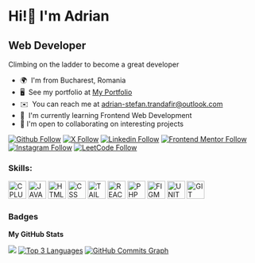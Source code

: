 # Hi!👋 I'm Adrian
## Web Developer
Climbing on the ladder to become a great developer

* 🌍  I'm from Bucharest, Romania
* 🖥️  See my portfolio at [My Portfolio](https://xenomee.github.io/adriantrandafir/)
* ✉️  You can reach me at [adrian-stefan.trandafir@outlook.com](mailto:adrian-stefan.trandafir@outlook.com)
* 🧠  I'm currently learning Frontend Web Development
* 🤝  I'm open to collaborating on interesting projects


[![Github Follow](https://img.shields.io/badge/Github-100000?style=badge&logo=github&logoColor=white)](https://github.com/XenoMee)
[![X Follow](https://img.shields.io/badge/-100000?style=badge&logo=x&logoColor=white)](https://twitter.com/XenooMee)
[![Linkedin Follow](https://img.shields.io/badge/Linkedin-0077B5?style=badge&logo=linkedin&logoColor=white)](https://www.linkedin.com/in/adriantrandafir09)
[![Frontend Mentor Follow](https://img.shields.io/badge/FrontendMentor-%233F54A3?style=badge&logo=frontendmentor)](https://www.frontendmentor.io/profile/XenoMee)
[![Instagram Follow](https://img.shields.io/badge/Instagram-E4405F?style=badge&logo=instagram&logoColor=white)](https://www.instagram.com/trandafir.adrian.09)
[![LeetCode Follow](https://img.shields.io/badge/LeetCode-FFA116?style=badge&logo=leetcode&logoColor=white)](https://leetcode.com/XenooMe)


<h3 align="left">Skills:</h3>
<p align="left">

<a href="https://docs.microsoft.com/en-us/cpp/?view=msvc-170" target="_blank" rel="noreferrer"><img src="https://cdn.jsdelivr.net/gh/devicons/devicon/icons/cplusplus/cplusplus-original.svg" width="36" height="36" alt="CPLUS" /></a>
<a href="https://www.javascript.com/" target="_blank" rel="noreferrer"><img src="https://cdn.jsdelivr.net/gh/devicons/devicon/icons/javascript/javascript-original.svg" width="36" height="36" alt="JAVASCRIPT" /></a>
<a href="https://developer.mozilla.org/en-US/docs/Web/HTML" target="_blank" rel="noreferrer"><img src="https://cdn.jsdelivr.net/gh/devicons/devicon/icons/html5/html5-original.svg" width="36" height="36" alt="HTML" /></a> 
<a href="https://developer.mozilla.org/en-US/docs/Web/CSS" target="_blank" rel="noreferrer"><img src="https://cdn.jsdelivr.net/gh/devicons/devicon/icons/css3/css3-original.svg" width="36" height="36" alt="CSS" /></a> 
<a href="https://tailwindcss.com" target="_blank" rel="noreferrer"><img src="https://cdn.jsdelivr.net/gh/devicons/devicon/icons/tailwindcss/tailwindcss-original.svg" width="36" height="36" alt="TAILWIND" /></a> 
<a href="https://reactjs.org/" target="_blank" rel="noreferrer"><img src="https://cdn.jsdelivr.net/gh/devicons/devicon/icons/react/react-original.svg" width="36" height="36" alt="REACT" /></a> 
<a href="https://www.php.net" target="_blank" rel="noreferrer"><img src="https://cdn.jsdelivr.net/gh/devicons/devicon/icons/php/php-original.svg" width="36" height="36" alt="PHP" /></a>
<a href="https://www.figma.com/" target="_blank" rel="noreferrer"><img src="https://cdn.jsdelivr.net/gh/devicons/devicon/icons/figma/figma-original.svg" width="36" height="36" alt="FIGMA" /></a>
<a href="https://www.unity.com/" target="_blank" rel="noreferrer"><img src="https://cdn.jsdelivr.net/gh/devicons/devicon/icons/unity/unity-original.svg" width="36" height="36" alt="UNITY" /></a>
<a href="https://git-scm.com/" target="_blank" rel="noreferrer"><img src="https://cdn.jsdelivr.net/gh/devicons/devicon/icons/git/git-original.svg" width="36" height="36" alt="GIT" ></a>

</p>





### Badges

<b>My GitHub Stats</b>


<a href="http://www.github.com/XenoMee"><img src="https://github-readme-streak-stats.herokuapp.com/?user=XenoMee&stroke=ffffff&background=1c1917&ring=0891b2&fire=0891b2&currStreakNum=ffffff&currStreakLabel=0891b2&sideNums=ffffff&sideLabels=ffffff&dates=ffffff&hide_border=true" /></a>
<a href="https://github.com/XenoMee" align="right"><img src="https://github-readme-stats.vercel.app/api/top-langs/?username=XenoMee&langs_count=3&title_color=0891b2&text_color=ffffff&icon_color=0891b2&area=true&bg_color=1c1917&hide_border=true&locale=en&custom_title=Top%20%Three%20%Languages%20%Used" alt="Top 3 Languages" /></a>
<a href="http://www.github.com/XenoMee"><img src="https://github-readme-activity-graph.vercel.app/graph?username=XenoMee&bg_color=1c1917&color=ffffff&line=0891b2&point=ffffff&area_color=1c1917&area=true&hide_border=true&custom_title=GitHub%20Commits%20Graph" alt="GitHub Commits Graph" /></a>

